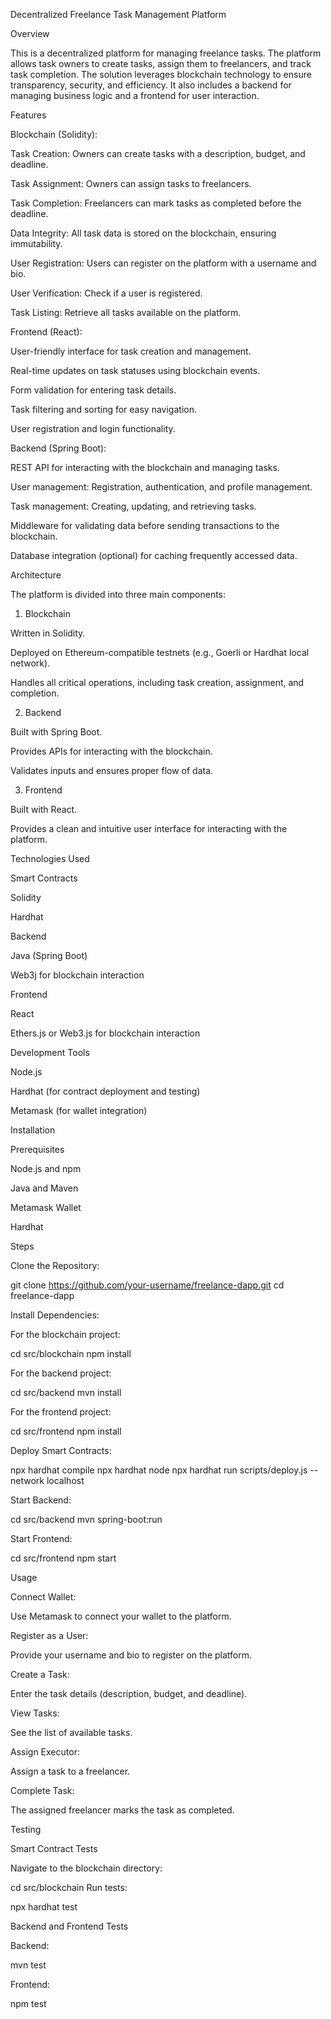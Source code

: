 Decentralized Freelance Task Management Platform

Overview

This is a decentralized platform for managing freelance tasks. The platform allows task owners to create tasks, assign them to freelancers, and track task completion. The solution leverages blockchain technology to ensure transparency, security, and efficiency. It also includes a backend for managing business logic and a frontend for user interaction.

Features

Blockchain (Solidity):

Task Creation: Owners can create tasks with a description, budget, and deadline.

Task Assignment: Owners can assign tasks to freelancers.

Task Completion: Freelancers can mark tasks as completed before the deadline.

Data Integrity: All task data is stored on the blockchain, ensuring immutability.

User Registration: Users can register on the platform with a username and bio.

User Verification: Check if a user is registered.

Task Listing: Retrieve all tasks available on the platform.

Frontend (React):

User-friendly interface for task creation and management.

Real-time updates on task statuses using blockchain events.

Form validation for entering task details.

Task filtering and sorting for easy navigation.

User registration and login functionality.

Backend (Spring Boot):

REST API for interacting with the blockchain and managing tasks.

User management: Registration, authentication, and profile management.

Task management: Creating, updating, and retrieving tasks.

Middleware for validating data before sending transactions to the blockchain.

Database integration (optional) for caching frequently accessed data.

Architecture

The platform is divided into three main components:

1. Blockchain

Written in Solidity.

Deployed on Ethereum-compatible testnets (e.g., Goerli or Hardhat local network).

Handles all critical operations, including task creation, assignment, and completion.

2. Backend

Built with Spring Boot.

Provides APIs for interacting with the blockchain.

Validates inputs and ensures proper flow of data.

3. Frontend

Built with React.

Provides a clean and intuitive user interface for interacting with the platform.

Technologies Used

Smart Contracts

Solidity

Hardhat

Backend

Java (Spring Boot)

Web3j for blockchain interaction

Frontend

React

Ethers.js or Web3.js for blockchain interaction

Development Tools

Node.js

Hardhat (for contract deployment and testing)

Metamask (for wallet integration)

Installation

Prerequisites

Node.js and npm

Java and Maven

Metamask Wallet

Hardhat

Steps

Clone the Repository:

git clone https://github.com/your-username/freelance-dapp.git
cd freelance-dapp

Install Dependencies:

For the blockchain project:

cd src/blockchain
npm install

For the backend project:

cd src/backend
mvn install

For the frontend project:

cd src/frontend
npm install

Deploy Smart Contracts:

npx hardhat compile
npx hardhat node
npx hardhat run scripts/deploy.js --network localhost

Start Backend:

cd src/backend
mvn spring-boot:run

Start Frontend:

cd src/frontend
npm start

Usage

Connect Wallet:

Use Metamask to connect your wallet to the platform.

Register as a User:

Provide your username and bio to register on the platform.

Create a Task:

Enter the task details (description, budget, and deadline).

View Tasks:

See the list of available tasks.

Assign Executor:

Assign a task to a freelancer.

Complete Task:

The assigned freelancer marks the task as completed.

Testing

Smart Contract Tests

Navigate to the blockchain directory:

cd src/blockchain
Run tests:

npx hardhat test

Backend and Frontend Tests

Backend:

mvn test

Frontend:

npm test
